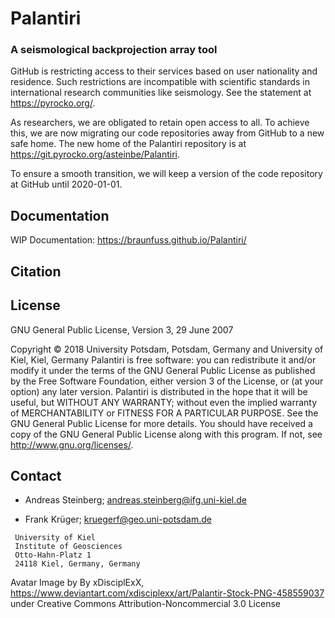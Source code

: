 # Palantiri

### A seismological backprojection array tool

GitHub is restricting access to their services based on user nationality and residence. Such restrictions are incompatible with scientific standards in international research communities like seismology. See the statement at https://pyrocko.org/. 

As researchers, we are obligated to retain open access to all. To achieve this, we are now migrating our code repositories away from GitHub to a new safe home. The new home of the Palantiri repository is at https://git.pyrocko.org/asteinbe/Palantiri.

To ensure a smooth transition, we will keep a version of the code repository at GitHub until 2020-01-01.


## Documentation

WIP Documentation: https://braunfuss.github.io/Palantiri/


## Citation


## License 
GNU General Public License, Version 3, 29 June 2007

Copyright © 2018 University Potsdam, Potsdam, Germany and  University of Kiel, Kiel, Germany
Palantiri is free software: you can redistribute it and/or modify it under the terms of the GNU General Public License as published by the Free Software Foundation, either version 3 of the License, or (at your option) any later version.
Palantiri is distributed in the hope that it will be useful, but WITHOUT ANY WARRANTY; without even the implied warranty of MERCHANTABILITY or FITNESS FOR A PARTICULAR PURPOSE.  See the GNU General Public License for more details.
You should have received a copy of the GNU General Public License along with this program. If not, see <http://www.gnu.org/licenses/>.

## Contact
* Andreas Steinberg; 
  andreas.steinberg@ifg.uni-kiel.de

* Frank Krüger; 
  kruegerf@geo.uni-potsdam.de


```
 University of Kiel
 Institute of Geosciences
 Otto-Hahn-Platz 1
 24118 Kiel, Germany, Germany

```

Avatar Image by By xDisciplExX, https://www.deviantart.com/xdisciplexx/art/Palantir-Stock-PNG-458559037 under Creative Commons Attribution-Noncommercial 3.0 License

